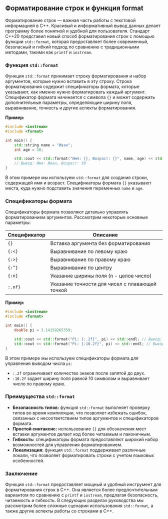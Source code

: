 ## Форматирование строк и функция format

Форматирование строк — важная часть работы с текстовой информацией в C++. Красивый и информативный вывод данных делает программу более понятной и удобной для пользователя. Стандарт C++20 представил новый способ форматирования строк с помощью функции `std::format`, которая предоставляет более современный, безопасный и гибкий подход по сравнению с традиционными методами, такими как `printf` и `iostream`.

### Функция `std::format`

Функция `std::format` принимает строку форматирования и набор аргументов, которые нужно вставить в эту строку. Строка форматирования содержит спецификаторы формата, которые указывают, как именно нужно форматировать каждый аргумент. Спецификатор формата начинается с символа `{}` и может содержать дополнительные параметры, определяющие ширину поля, выравнивание, точность и другие аспекты форматирования.

**Пример:**

```cpp
#include <iostream>
#include <format>

int main() {
    std::string name = "Иван";
    int age = 30;

    std::cout << std::format("Имя: {}, Возраст: {}", name, age) << std::endl;
    // Вывод: Имя: Иван, Возраст: 30
}
```

В этом примере мы используем `std::format` для создания строки, содержащей имя и возраст. Спецификаторы формата `{}` указывают места, куда нужно подставить значения переменных `name` и `age`.

### Спецификаторы формата

Спецификаторы формата позволяют детально управлять форматированием аргументов. Рассмотрим некоторые основные параметры:

| Спецификатор | Описание                                     |
|--------------|----------------------------------------------|
| `{}`         | Вставка аргумента без форматирования         |
| `{:<}`      | Выравнивание по левому краю                    |
| `{:>}`      | Выравнивание по правому краю                   |
| `{:^}`      | Выравнивание по центру                       |
| `{:n}`      | Указание ширины поля (n - целое число)       |
| `:.nf}`    | Указание точности для чисел с плавающей точкой |

**Пример:**

```cpp
#include <iostream>
#include <format>

int main() {
    double pi = 3.14159265359;

    std::cout << std::format("Pi: {:.2f}", pi) << std::endl; // Вывод: Pi: 3.14
    std::cout << std::format("Pi: {:10.2f}", pi) << std::endl; // Вывод: Pi:       3.14
}
```

В этом примере мы используем спецификаторы формата для управления выводом числа `pi`:

* `:.2f` ограничивает количество знаков после запятой до двух.
* `:10.2f` задает ширину поля равной 10 символам и выравнивает число по правому краю.

### Преимущества `std::format`

* **Безопасность типов:** функция `std::format` выполняет проверку типов во время компиляции, что позволяет избежать ошибок, связанных с несоответствием типов аргументов и спецификаторов формата.
* **Простой синтаксис:** использование `{}` для обозначения мест вставки аргументов делает код более читаемым и лаконичным.
* **Гибкость:** спецификаторы формата предоставляют широкий набор возможностей для управления форматированием.
* **Локализация:** функция `std::format` поддерживает различные локали, что позволяет форматировать строки с учетом языковых особенностей.

### Заключение

Функция `std::format` предоставляет мощный и удобный инструмент для форматирования строк в C++.  Она является более предпочтительным вариантом по сравнению с `printf` и `iostream`, предлагая безопасность, читаемость и гибкость.  В следующих разделах руководства мы рассмотрим более сложные сценарии использования `std::format`, а также другие аспекты работы со строками в C++. 
